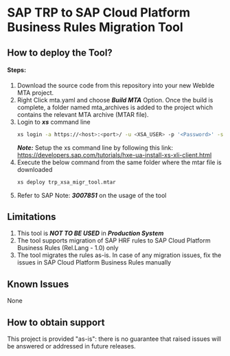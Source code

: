 # SAP TRP to SAP Cloud Platform Business Rules Migration Tool
## How to deploy the Tool?

#### Steps:

1. Download the source code from this repository into your new WebIde MTA project.
2. Right Click mta.yaml and choose ***Build MTA*** Option. Once the build is complete, a folder named mta_archives is added to the project which contains the relevant MTA archive (MTAR file). 
3. Login to ***xs*** command line
    ```sh
    xs login -a https://<host>:<port>/ -u <XSA_USER> -p '<Password>' -s <xsa_space> --skip-ssl-validation
    ```
    ***Note:*** Setup the xs command line by following this link: https://developers.sap.com/tutorials/hxe-ua-install-xs-xli-client.html
4. Execute the below command from the same folder where the mtar file is downloaded
    ```sh
    xs deploy trp_xsa_migr_tool.mtar
    ```
5. Refer to SAP Note: ***3007851*** on the usage of the tool

## Limitations

1. This tool is ***NOT TO BE USED***  in ***Production System***
2. The tool supports migration of SAP HRF rules to SAP Cloud Platform Business Rules (Rel.Lang - 1.0) only
3. The tool migrates the rules as-is. In case of any migration issues, fix the issues in SAP Cloud Platform Business Rules manually

## Known Issues
None

## How to obtain support
This project is provided "as-is": there is no guarantee that raised issues will be answered or addressed in future releases.
